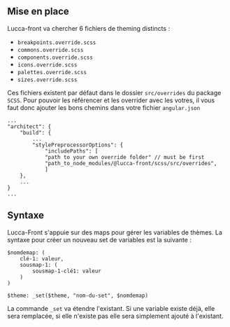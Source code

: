 ## Mise en place

Lucca-front va chercher 6 fichiers de theming distincts :

- `breakpoints.override.scss`
- `commons.override.scss`
- `components.override.scss`
- `icons.override.scss`
- `palettes.override.scss`
- `sizes.override.scss`

Ces fichiers existent par défaut dans le dossier `src/overrides` du package `SCSS`. Pour pouvoir les référencer et les overrider avec les votres, il vous faut donc ajouter les bons chemins dans votre fichier `angular.json`

```mod-code
...
"architect": {
	"build": {
		...
		"stylePreprocessorOptions": {
			"includePaths": [
			"path to your own override folder" // must be first
			"path_to_node_modules/@lucca-front/scss/src/overrides",
			]
	},
	...
}
...
```

## Syntaxe

Lucca-Front s'appuie sur des maps pour gérer les variables de thèmes. La syntaxe pour créer un nouveau set de variables est la suivante :

```mod-code
$nomdemap: (
    clé-1: valeur,
    sousmap-1: (
        sousmap-1-clé1: valeur
    )
)

$theme: _set($theme, "nom-du-set", $nomdemap)
```

La commande `_set` va étendre l'existant. Si une variable existe déjà, elle sera remplacée, si elle n'existe pas elle sera simplement ajouté à l'existant.
